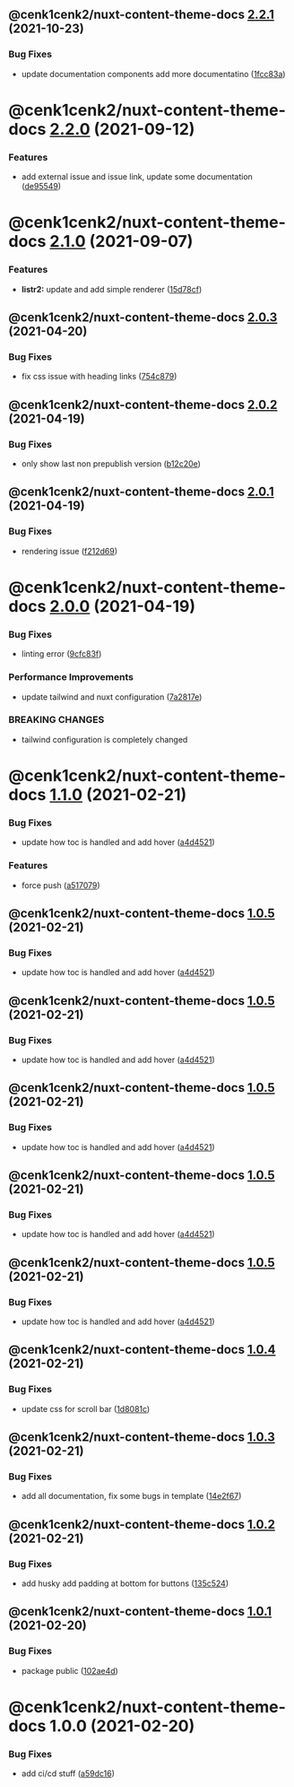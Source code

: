 ## @cenk1cenk2/nuxt-content-theme-docs [2.2.1](https://github.com/cenk1cenk2/nuxt-docs/compare/@cenk1cenk2/nuxt-content-theme-docs@2.2.0...@cenk1cenk2/nuxt-content-theme-docs@2.2.1) (2021-10-23)

### Bug Fixes

- update documentation components add more documentatino ([1fcc83a](https://github.com/cenk1cenk2/nuxt-docs/commit/1fcc83a05720a1349e800430ffcc4aeaa0c5b1a0))

# @cenk1cenk2/nuxt-content-theme-docs [2.2.0](https://github.com/cenk1cenk2/nuxt-docs/compare/@cenk1cenk2/nuxt-content-theme-docs@2.1.0...@cenk1cenk2/nuxt-content-theme-docs@2.2.0) (2021-09-12)

### Features

- add external issue and issue link, update some documentation ([de95549](https://github.com/cenk1cenk2/nuxt-docs/commit/de955491bed99eb32c3ab228dcc6187a6ae083ca))

# @cenk1cenk2/nuxt-content-theme-docs [2.1.0](https://github.com/cenk1cenk2/nuxt-docs/compare/@cenk1cenk2/nuxt-content-theme-docs@2.0.3...@cenk1cenk2/nuxt-content-theme-docs@2.1.0) (2021-09-07)

### Features

- **listr2:** update and add simple renderer ([15d78cf](https://github.com/cenk1cenk2/nuxt-docs/commit/15d78cff576bfe8225551e6ab5759918a21caee5))

## @cenk1cenk2/nuxt-content-theme-docs [2.0.3](https://github.com/cenk1cenk2/nuxt-docs/compare/@cenk1cenk2/nuxt-content-theme-docs@2.0.2...@cenk1cenk2/nuxt-content-theme-docs@2.0.3) (2021-04-20)

### Bug Fixes

- fix css issue with heading links ([754c879](https://github.com/cenk1cenk2/nuxt-docs/commit/754c8797bf34634193c736faf857095b113c9f67))

## @cenk1cenk2/nuxt-content-theme-docs [2.0.2](https://github.com/cenk1cenk2/nuxt-docs/compare/@cenk1cenk2/nuxt-content-theme-docs@2.0.1...@cenk1cenk2/nuxt-content-theme-docs@2.0.2) (2021-04-19)

### Bug Fixes

- only show last non prepublish version ([b12c20e](https://github.com/cenk1cenk2/nuxt-docs/commit/b12c20e401ee785749eb84b1500dbb221d9806bc))

## @cenk1cenk2/nuxt-content-theme-docs [2.0.1](https://github.com/cenk1cenk2/nuxt-docs/compare/@cenk1cenk2/nuxt-content-theme-docs@2.0.0...@cenk1cenk2/nuxt-content-theme-docs@2.0.1) (2021-04-19)

### Bug Fixes

- rendering issue ([f212d69](https://github.com/cenk1cenk2/nuxt-docs/commit/f212d69ea2a9b3391306bce6483ddec262023cf8))

# @cenk1cenk2/nuxt-content-theme-docs [2.0.0](https://github.com/cenk1cenk2/nuxt-docs/compare/@cenk1cenk2/nuxt-content-theme-docs@1.1.0...@cenk1cenk2/nuxt-content-theme-docs@2.0.0) (2021-04-19)

### Bug Fixes

- linting error ([9cfc83f](https://github.com/cenk1cenk2/nuxt-docs/commit/9cfc83f064234b62e675e135fdc448c347885015))

### Performance Improvements

- update tailwind and nuxt configuration ([7a2817e](https://github.com/cenk1cenk2/nuxt-docs/commit/7a2817e57915f56340183484e1f9efe681b95660))

### BREAKING CHANGES

- tailwind configuration is completely changed

# @cenk1cenk2/nuxt-content-theme-docs [1.1.0](https://github.com/cenk1cenk2/nuxt-docs/compare/@cenk1cenk2/nuxt-content-theme-docs@1.0.4...@cenk1cenk2/nuxt-content-theme-docs@1.1.0) (2021-02-21)

### Bug Fixes

- update how toc is handled and add hover ([a4d4521](https://github.com/cenk1cenk2/nuxt-docs/commit/a4d45219b198e6a21fdfd40dd2753dbc09feb1ba))

### Features

- force push ([a517079](https://github.com/cenk1cenk2/nuxt-docs/commit/a5170797255d5bca44cca4a922e85c5c4f75b915))

## @cenk1cenk2/nuxt-content-theme-docs [1.0.5](https://github.com/cenk1cenk2/nuxt-docs/compare/@cenk1cenk2/nuxt-content-theme-docs@1.0.4...@cenk1cenk2/nuxt-content-theme-docs@1.0.5) (2021-02-21)

### Bug Fixes

- update how toc is handled and add hover ([a4d4521](https://github.com/cenk1cenk2/nuxt-docs/commit/a4d45219b198e6a21fdfd40dd2753dbc09feb1ba))

## @cenk1cenk2/nuxt-content-theme-docs [1.0.5](https://github.com/cenk1cenk2/nuxt-docs/compare/@cenk1cenk2/nuxt-content-theme-docs@1.0.4...@cenk1cenk2/nuxt-content-theme-docs@1.0.5) (2021-02-21)

### Bug Fixes

- update how toc is handled and add hover ([a4d4521](https://github.com/cenk1cenk2/nuxt-docs/commit/a4d45219b198e6a21fdfd40dd2753dbc09feb1ba))

## @cenk1cenk2/nuxt-content-theme-docs [1.0.5](https://github.com/cenk1cenk2/nuxt-docs/compare/@cenk1cenk2/nuxt-content-theme-docs@1.0.4...@cenk1cenk2/nuxt-content-theme-docs@1.0.5) (2021-02-21)

### Bug Fixes

- update how toc is handled and add hover ([a4d4521](https://github.com/cenk1cenk2/nuxt-docs/commit/a4d45219b198e6a21fdfd40dd2753dbc09feb1ba))

## @cenk1cenk2/nuxt-content-theme-docs [1.0.5](https://github.com/cenk1cenk2/nuxt-docs/compare/@cenk1cenk2/nuxt-content-theme-docs@1.0.4...@cenk1cenk2/nuxt-content-theme-docs@1.0.5) (2021-02-21)

### Bug Fixes

- update how toc is handled and add hover ([a4d4521](https://github.com/cenk1cenk2/nuxt-docs/commit/a4d45219b198e6a21fdfd40dd2753dbc09feb1ba))

## @cenk1cenk2/nuxt-content-theme-docs [1.0.5](https://github.com/cenk1cenk2/nuxt-docs/compare/@cenk1cenk2/nuxt-content-theme-docs@1.0.4...@cenk1cenk2/nuxt-content-theme-docs@1.0.5) (2021-02-21)

### Bug Fixes

- update how toc is handled and add hover ([a4d4521](https://github.com/cenk1cenk2/nuxt-docs/commit/a4d45219b198e6a21fdfd40dd2753dbc09feb1ba))

## @cenk1cenk2/nuxt-content-theme-docs [1.0.4](https://github.com/cenk1cenk2/nuxt-docs/compare/@cenk1cenk2/nuxt-content-theme-docs@1.0.3...@cenk1cenk2/nuxt-content-theme-docs@1.0.4) (2021-02-21)

### Bug Fixes

- update css for scroll bar ([1d8081c](https://github.com/cenk1cenk2/nuxt-docs/commit/1d8081c25419423db935affd7c66e8f29457fe7b))

## @cenk1cenk2/nuxt-content-theme-docs [1.0.3](https://github.com/cenk1cenk2/nuxt-docs/compare/@cenk1cenk2/nuxt-content-theme-docs@1.0.2...@cenk1cenk2/nuxt-content-theme-docs@1.0.3) (2021-02-21)

### Bug Fixes

- add all documentation, fix some bugs in template ([14e2f67](https://github.com/cenk1cenk2/nuxt-docs/commit/14e2f67b42a58312bf4af11be9437837e176cf18))

## @cenk1cenk2/nuxt-content-theme-docs [1.0.2](https://github.com/cenk1cenk2/nuxt-docs/compare/@cenk1cenk2/nuxt-content-theme-docs@1.0.1...@cenk1cenk2/nuxt-content-theme-docs@1.0.2) (2021-02-21)

### Bug Fixes

- add husky add padding at bottom for buttons ([135c524](https://github.com/cenk1cenk2/nuxt-docs/commit/135c524329558c8a84928e498b98591f092bf54a))

## @cenk1cenk2/nuxt-content-theme-docs [1.0.1](https://github.com/cenk1cenk2/nuxt-docs/compare/@cenk1cenk2/nuxt-content-theme-docs@1.0.0...@cenk1cenk2/nuxt-content-theme-docs@1.0.1) (2021-02-20)

### Bug Fixes

- package public ([102ae4d](https://github.com/cenk1cenk2/nuxt-docs/commit/102ae4dfd9c71fb4e5265a53299e65677e101d73))

# @cenk1cenk2/nuxt-content-theme-docs 1.0.0 (2021-02-20)

### Bug Fixes

- add ci/cd stuff ([a59dc16](https://github.com/cenk1cenk2/nuxt-docs/commit/a59dc16796252e29025b13cdad361108f86acb08))
